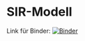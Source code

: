 # SIR-Modell

Link für Binder: [![Binder](https://mybinder.org/badge_logo.svg)](https://mybinder.org/v2/gh/cedricgeissmann/SIR.git/HEAD)
